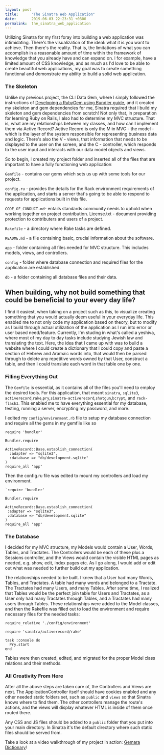 ```yaml
---
layout: post
title:      "The Sinatra Web Application"
date:       2019-06-03 22:23:31 +0300
permalink:  the_sinatra_web_application
---
```


Utilizing Sinatra for my first foray into building a web application was intimidating. There's the visualization of the ideal: what it is you want to achieve. Then there's the reality. That is, the limitations of what you can accomplish in a reasonable amount of time within the framework of knowledge that you already have and can expand on. I for example, have a limited amount of CSS knowledge, and as much as I'd love to be able to create beautiful web applications, my goal was to create something functional and demonstrate my ability to build a solid web application.

### The Skeleton

Unlike my previous project, the CLI Data Gem, where I simply followed the instructions of [Developing a RubyGem using Bundler guide](https://bundler.io/v1.13/guides/creating_gem), and it created my skeleton and gem dependencies for me, Sinatra required that I build my skeleton and gem dependencies from scratch! Not only that, in preparation for learning Ruby on Rails, I also had to determine my MVC structure. That is, what are my relationships between my classes, and how can I implement them via Active Record? Active Record is only the M in MVC - the model - which is the layer of the system responsible for representing business data and logic. There's also the V - views, that information that needs to be displayed to the user on the screen, and the C - controller, which responds to the user input and interacts with our data model objects and views.

So to begin, I created my project folder and inserted all of the files that are important to have a fully functioning web application:

`Gemfile` - contains our gems which sets us up with some tools for our project.

`config.ru` - provides the details for the Rack environment requirements of the application, and starts a server that's going to be able to respond to requests for applications built in this file.

`CODE_OF_CONDUCT.md`- entails standards community needs to uphold when working together on project contribution.
License.txt - document providing protection to contributers and users of a project.

`Rakefile` - a directory where Rake tasks are defined.

`README.md` - a file containing basic, crucial information about the software.

`app` - folder containing all files needed for MVC structure. This includes models, views, and controllers.

`config` - folder where database connection and required files for the application are established.

`db` - a folder containing all database files and their data.

## When building, why not build something that could be beneficial to your every day life?

I find it easiest, when taking on a project such as this, to visualize creating something that you would actually deem useful in your everyday life. This enabled me to not only code my application based on theory, but to modify as I build through actual utilization of the application as I run into error or user based need/feature. Currently, I'm studing in what's called a yeshiva, where most of my day to day tasks include studying Jewish law and translating the text. Here, the idea that I came up with was to build a website where I could create a dictionary that I could copy and paste a section of Hebrew and Aramaic words into, that would then be parsed through to delete any repetitive words owned by that User, construct a table, and then I could translate each word in that table one by one.

### Filling Everything Out

The `Gemfile` is essential, as it contains all of the files you'll need to employ the desired tools. For this application, that meant `sinatra`, `sqlite3`, `activerecord`,`rake`,`pry`,`sinatra-activerecord`,`shotgun`,`bcrypt`, and `rack-flash3`. This enabled me to have everything essential for my database, testing, running a server, encrypting my password, and more.

I edited my `config/environment.rb` file to setup my database connection and require all the gems in my gemfile like so

```
require 'bundler'

Bundler.require

ActiveRecord::Base.establish_connection(
  :adapter => "sqlite3",
  :database => "db/development.sqlite"
)
require_all 'app'
```

 Then the config.ru file was edited to mount my controllers and load my environment.
 
 ```
 `require 'bundler'

Bundler.require

ActiveRecord::Base.establish_connection(
  :adapter => "sqlite3",
  :database => "db/development.sqlite"
)
require_all 'app'
```

### The Database

I decided for my MVC structure, my Models would contain a User, Words, Tables, and Tractates. The Controllers would be each of these plus a Sessions controller, and the Views would contain the visible HTML pages as needed, e.g. show, edit, index pages etc. As I go along, I would add or edit out what was needed to further build out my application.

The relationships needed to be built. I knew that a User had many Words, Tables, and Tractates. A table had many words and belonged to a Tractate. The Tractates had many Users, and many Tables. After some time, I realized that Tables would be the perfect join table for Users and Tractates, as a User only had many Tractates through Tables, and a Tractates had many users through Tables. These relationships were added to the Model classes, and then the Rakefile was filled out to load the environment and require necessary files for the needed tasks:

```
require_relative './config/environment'

require 'sinatra/activerecord/rake'

task :console do
  Pry.start
end
```

Tables were then created, edited, and migrated for the proper Model class relations and their methods.

### All Creativity From Here

After all the above steps are taken care of, the Controllers and Views are next. The ApplicationController itself should have cookies enabled and any other needed static folders set, such as `public` and `views` so that Sinatra knows where to find them. The other controllers manage the route's actions, and the views will display whatever HTML is inside of them once routed there.

Any CSS and JS files should be added to a `public` folder that you put into your main directory. In Sinatra it's the default directory where such static files should be served from.

Take a look at a video walkthrough of my project in action: [Gemara Dictionary](https://youtu.be/KBymCwTrjoM)!

